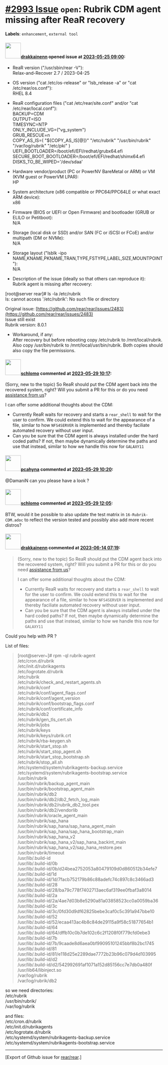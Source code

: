 [\#2993 Issue](https://github.com/rear/rear/issues/2993) `open`: Rubrik CDM agent missing after ReaR recovery
=============================================================================================================

**Labels**: `enhancement`, `external tool`

#### <img src="https://avatars.githubusercontent.com/u/111309896?v=4" width="50">[drakkainenn](https://github.com/drakkainenn) opened issue at [2023-05-25 09:00](https://github.com/rear/rear/issues/2993):

<!-- Relax-and-Recover (ReaR) Issue Template

Fill in the following items before submitting a new issue.
(quick response is not guaranteed with free support):

Please use proper GitHub Flavoured Markdown,
see "Basic writing and formatting syntax" at
https://docs.github.com/en/get-started/writing-on-github/getting-started-with-writing-and-formatting-on-github/basic-writing-and-formatting-syntax

-- You can safely remove this comment block
-->

-   ReaR version ("/usr/sbin/rear -V"):  
    Relax-and-Recover 2.7 / 2023-04-25

-   OS version ("cat /etc/os-release" or "lsb\_release -a" or "cat
    /etc/rear/os.conf"):  
    RHEL 8.4

-   ReaR configuration files ("cat /etc/rear/site.conf" and/or "cat
    /etc/rear/local.conf"):  
    BACKUP=CDM  
    OUTPUT=ISO  
    TIMESYNC=NTP  
    ONLY\_INCLUDE\_VG=("vg\_system")  
    GRUB\_RESCUE=n  
    COPY\_AS\_IS=( "${COPY\_AS\_IS\[@\]}" "/etc/rubrik"
    "/usr/bin/rubrik" "/var/log/rubrik" "/etc/pki" )  
    UEFI\_BOOTLOADER=/boot/efi/EFI/redhat/grubx64.efi  
    SECURE\_BOOT\_BOOTLOADER=/boot/efi/EFI/redhat/shimx64.efi  
    DISKS\_TO\_BE\_WIPED='/dev/sdaa'

-   Hardware vendor/product (PC or PowerNV BareMetal or ARM) or VM (KVM
    guest or PowerVM LPAR):  
    HP

-   System architecture (x86 compatible or PPC64/PPC64LE or what exact
    ARM device):  
    x86

-   Firmware (BIOS or UEFI or Open Firmware) and bootloader (GRUB or
    ELILO or Petitboot):  
    N/A

-   Storage (local disk or SSD) and/or SAN (FC or iSCSI or FCoE) and/or
    multipath (DM or NVMe):  
    N/A

-   Storage layout ("lsblk -ipo
    NAME,KNAME,PKNAME,TRAN,TYPE,FSTYPE,LABEL,SIZE,MOUNTPOINT"):  
    N/A

-   Description of the issue (ideally so that others can reproduce
    it):  
    Rubrik agent is missing after recovery:

\[root@server rear\]\# ls -la /etc/rubrik  
ls: cannot access '/etc/rubrik': No such file or directory

Original issue:
[https://github.com/rear/rear/issues/2483](https://github.com/rear/rear/issues/2483)  
Issue still exist  
Rubrik version: 8.0.1

-   Workaround, if any:  
    After recovery but before rebooting copy /etc/rubrik to
    /mnt/local/rubrik. Also copy /usr/bin/rubrik to
    /mnt/local/usr/bin/rubrik. Both copies should also copy the file
    permissions.

#### <img src="https://avatars.githubusercontent.com/u/101384?v=4" width="50">[schlomo](https://github.com/schlomo) commented at [2023-05-29 10:17](https://github.com/rear/rear/issues/2993#issuecomment-1566915060):

(Sorry, new to the topic) So ReaR should put the CDM agent back into the
recovered system, right? Will you submit a PR for this or do you need
[assistance from
us](https://relax-and-recover.org/support/#:~:text=means%20for%20sponsoring-,Professional%20Support,-If%20your%20company)?

I can offer some additional thoughts about the CDM:

-   Currently ReaR waits for recovery and starts a `rear_shell` to wait
    for the user to confirm. We could extend this to wait for the
    appearance of a file, similar to how `NFS4SERVER` is implemented and
    thereby faciliate automated recovery without user input.
-   Can you be sure that the CDM agent is always installed under the
    hard coded paths? If not, then maybe dynamically determine the paths
    and use that instead, similar to how we handle this now for
    `GALAXY11`

#### <img src="https://avatars.githubusercontent.com/u/26300485?u=9105d243bc9f7ade463a3e52e8dd13fa67837158&v=4" width="50">[pcahyna](https://github.com/pcahyna) commented at [2023-05-29 10:20](https://github.com/rear/rear/issues/2993#issuecomment-1566923980):

@DamaniN can you please have a look ?

#### <img src="https://avatars.githubusercontent.com/u/101384?v=4" width="50">[schlomo](https://github.com/schlomo) commented at [2023-05-29 12:05](https://github.com/rear/rear/issues/2993#issuecomment-1567053261):

BTW, would it be possible to also update the test matrix in
`16-Rubrik-CDM.adoc` to reflect the version tested and possibly also add
more recent distros?

#### <img src="https://avatars.githubusercontent.com/u/111309896?v=4" width="50">[drakkainenn](https://github.com/drakkainenn) commented at [2023-06-14 07:19](https://github.com/rear/rear/issues/2993#issuecomment-1590617334):

> (Sorry, new to the topic) So ReaR should put the CDM agent back into
> the recovered system, right? Will you submit a PR for this or do you
> need [assistance from
> us](https://relax-and-recover.org/support/#:~:text=means%20for%20sponsoring-,Professional%20Support,-If%20your%20company)?
>
> I can offer some additional thoughts about the CDM:
>
> -   Currently ReaR waits for recovery and starts a `rear_shell` to
>     wait for the user to confirm. We could extend this to wait for the
>     appearance of a file, similar to how `NFS4SERVER` is implemented
>     and thereby faciliate automated recovery without user input.
> -   Can you be sure that the CDM agent is always installed under the
>     hard coded paths? If not, then maybe dynamically determine the
>     paths and use that instead, similar to how we handle this now for
>     `GALAXY11`

Could you help with PR ?

List of files:

> \[root@server~\]\# rpm -ql rubrik-agent  
> /etc/cron.d/rubrik  
> /etc/init.d/rubrikagents  
> /etc/logrotate.d/rubrik  
> /etc/rubrik  
> /etc/rubrik/check\_and\_restart\_agents.sh  
> /etc/rubrik/conf  
> /etc/rubrik/conf/agent\_flags.conf  
> /etc/rubrik/conf/agent\_version  
> /etc/rubrik/conf/bootstrap\_flags.conf  
> /etc/rubrik/conf/certificate\_info  
> /etc/rubrik/db2  
> /etc/rubrik/gen\_tls\_cert.sh  
> /etc/rubrik/jobs  
> /etc/rubrik/keys  
> /etc/rubrik/keys/rubrik.crt  
> /etc/rubrik/rba-keygen.sh  
> /etc/rubrik/start\_stop.sh  
> /etc/rubrik/start\_stop\_agent.sh  
> /etc/rubrik/start\_stop\_bootstrap.sh  
> /etc/rubrik/stop\_all.sh  
> /etc/systemd/system/rubrikagents-backup.service  
> /etc/systemd/system/rubrikagents-bootstrap.service  
> /usr/bin/rubrik  
> /usr/bin/rubrik/backup\_agent\_main  
> /usr/bin/rubrik/bootstrap\_agent\_main  
> /usr/bin/rubrik/db2  
> /usr/bin/rubrik/db2/db2\_fetch\_log\_main  
> /usr/bin/rubrik/db2/rubrik\_db2\_tool.pex  
> /usr/bin/rubrik/db2/vendorlib  
> /usr/bin/rubrik/oracle\_agent\_main  
> /usr/bin/rubrik/sap\_hana  
> /usr/bin/rubrik/sap\_hana/sap\_hana\_agent\_main  
> /usr/bin/rubrik/sap\_hana/sap\_hana\_bootstrap\_main  
> /usr/bin/rubrik/sap\_hana\_v2  
> /usr/bin/rubrik/sap\_hana\_v2/sap\_hana\_backint\_main  
> /usr/bin/rubrik/sap\_hana\_v2/sap\_hana\_restore.pex  
> /usr/bin/rubrik/timeout  
> /usr/lib/.build-id  
> /usr/lib/.build-id/0b  
> /usr/lib/.build-id/0b/d24bea2752053a80479109d0d860512b34efe7  
> /usr/lib/.build-id/1d  
> /usr/lib/.build-id/1d/7facb752179b86c88adefc74c897c8c3466ad3  
> /usr/lib/.build-id/28  
> /usr/lib/.build-id/28/ba79c778f7402713aec6af319ee0fbaf3a8014  
> /usr/lib/.build-id/2a  
> /usr/lib/.build-id/2a/4ae7d03b8e5290a81a03858523cc0a0059ba36  
> /usr/lib/.build-id/3c  
> /usr/lib/.build-id/3c/0fd30d9df62825bebe3caf0c5c391a947bbe10  
> /usr/lib/.build-id/52  
> /usr/lib/.build-id/52/ecaa413ac4b8c84de29115a9f58c51877654b1  
> /usr/lib/.build-id/64  
> /usr/lib/.build-id/64/dffb10c0b7de102c6c2f1208f0f779cfd0ebe3  
> /usr/lib/.build-id/7b  
> /usr/lib/.build-id/7b/9caade8d6aea0bf99095101245bbf8b2bc1745  
> /usr/lib/.build-id/81  
> /usr/lib/.build-id/81/e118d25e2289dae7772b23b96c079d4d103995  
> /usr/lib/.build-id/d2  
> /usr/lib/.build-id/d2/542992691af1071a152d85156cc7e7db0a480f  
> /usr/lib64/libinject.so  
> /var/log/rubrik  
> /var/log/rubrik/db2

so we need directories:  
/etc/rubrik  
/usr/bin/rubrik/  
/var/log/rubrik

and files:  
/etc/cron.d/rubrik  
/etc/init.d/rubrikagents  
/etc/logrotate.d/rubrik  
/etc/systemd/system/rubrikagents-backup.service  
/etc/systemd/system/rubrikagents-bootstrap.service

------------------------------------------------------------------------

\[Export of Github issue for
[rear/rear](https://github.com/rear/rear).\]
